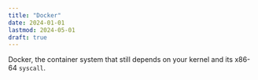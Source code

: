 ```yaml
---
title: "Docker"
date: 2024-01-01
lastmod: 2024-05-01
draft: true
---
```


Docker, the container system that still depends on your kernel and its x86-64 `syscall`.